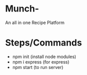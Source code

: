 # Munch-
An all in one Recipe Platform

# Steps/Commands
- npm init (install node modules)
- npm i express (for express)
- npm start (to run server)


